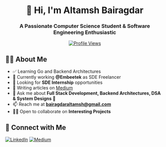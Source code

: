 <div align="center">
  
# 👋 Hi, I'm Altamsh Bairagdar
### A Passionate Computer Science Student & Software Engineering Enthusiastic

[![Profile Views](https://komarev.com/ghpvc/?username=altamsh04&label=Profile%20views&color=0e75b6&style=flat)](https://github.com/altamsh04)

</div>

## 👨‍💻 About Me

- ✅ Learning Go and Backend Architectures
- 🔭 Currently working **@Embeetek** as SDE Freelancer
- 🎯 Looking for **SDE Internship** opportunities
- 📝 Writing articles on [Medium](https://medium.com/@altamsh04)
- 💬 Ask me about **Full Stack Development, Backend Architectures, DSA & System Designs 🤏**
- 📫 Reach me at **bairagdaraltamsh@gmail.com**
- 👨‍💻 Open to collaborate on **Interesting Projects**

## 🤝 Connect with Me

<div align="left">

[![LinkedIn](https://img.shields.io/badge/LinkedIn-%230077B5.svg?style=for-the-badge&logo=linkedin&logoColor=white)](https://linkedin.com/in/altamsh-bairagdar-324ab7254)
[![Medium](https://img.shields.io/badge/Medium-%23000000.svg?style=for-the-badge&logo=medium&logoColor=white)](https://medium.com/@altamsh04)

</div>

